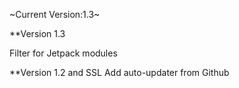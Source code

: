 ~Current Version:1.3~

**Version 1.3

Filter for Jetpack modules

**Version 1.2 and SSL
Add auto-updater from Github
